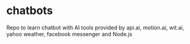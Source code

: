 # chatbots
Repo to learn chatbot with AI tools provided by api.ai, motion.ai, wit.ai, yahoo weather, facebook messenger and Node.js 
